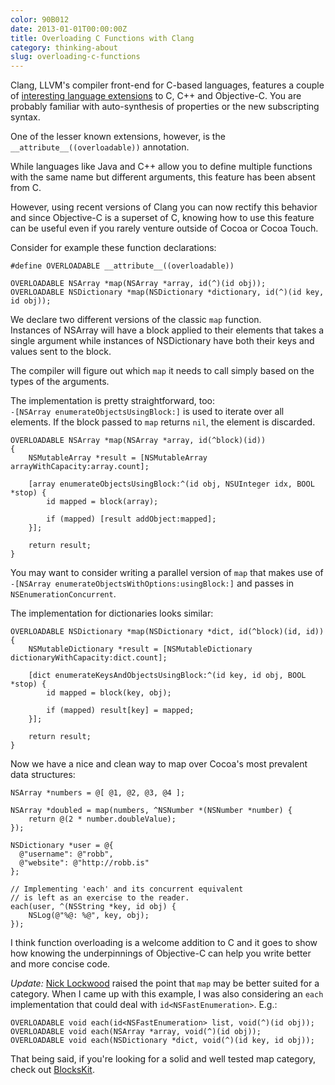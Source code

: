 ```yaml
---
color: 90B012
date: 2013-01-01T00:00:00Z
title: Overloading C Functions with Clang
category: thinking-about
slug: overloading-c-functions
---
```


Clang, LLVM's compiler front-end for C-based languages, features a couple of
[interesting language extensions][extensions] to C, C++ and Objective-C. You are
probably familiar with auto-synthesis of properties or the new subscripting
syntax.

One of the lesser known extensions, however, is the `__attribute__((overloadable))` annotation.

While languages like Java and C++ allow you to define multiple functions with
the same name but different arguments, this feature has been absent from C.

However, using recent versions of Clang you can now rectify this behavior and
since Objective-C is a superset of C, knowing how to use this feature can be
useful even if you rarely venture outside of Cocoa or Cocoa Touch.

Consider for example these function declarations:

```objc
#define OVERLOADABLE __attribute__((overloadable))

OVERLOADABLE NSArray *map(NSArray *array, id(^)(id obj));
OVERLOADABLE NSDictionary *map(NSDictionary *dictionary, id(^)(id key, id obj));
```

We declare two different versions of the classic `map` function.  
Instances of NSArray will have a block applied to their elements that takes a
single argument while instances of NSDictionary have both their keys and values
sent to the block.

The compiler will figure out which `map` it needs to call simply based on the
types of the arguments.

The implementation is pretty straightforward, too:  
`-[NSArray enumerateObjectsUsingBlock:]` is used to iterate over all elements.
If the block passed to `map` returns `nil`, the element is discarded. 

```objc
OVERLOADABLE NSArray *map(NSArray *array, id(^block)(id))
{
    NSMutableArray *result = [NSMutableArray arrayWithCapacity:array.count];

    [array enumerateObjectsUsingBlock:^(id obj, NSUInteger idx, BOOL *stop) {
        id mapped = block(array);

        if (mapped) [result addObject:mapped];
    }];

    return result;
}
```

You may want to consider writing a parallel version of `map` that makes use of 
`-[NSArray enumerateObjectsWithOptions:usingBlock:]` and passes in
`NSEnumerationConcurrent`.

The implementation for dictionaries looks similar:

```objc
OVERLOADABLE NSDictionary *map(NSDictionary *dict, id(^block)(id, id))
{
    NSMutableDictionary *result = [NSMutableDictionary dictionaryWithCapacity:dict.count];

    [dict enumerateKeysAndObjectsUsingBlock:^(id key, id obj, BOOL *stop) {
        id mapped = block(key, obj);

        if (mapped) result[key] = mapped;
    }];

    return result;
}
```

Now we have a nice and clean way to map over Cocoa's most prevalent data
structures:

```objc
NSArray *numbers = @[ @1, @2, @3, @4 ];

NSArray *doubled = map(numbers, ^NSNumber *(NSNumber *number) {
    return @(2 * number.doubleValue);
});

NSDictionary *user = @{
  @"username": @"robb",
  @"website": @"http://robb.is"
};

// Implementing 'each' and its concurrent equivalent
// is left as an exercise to the reader.
each(user, ^(NSString *key, id obj) {
    NSLog(@"%@: %@", key, obj);
});
```

I think function overloading is a welcome addition to C and it goes to show how
knowing the underpinnings of Objective-C can help you write better and more
concise code.

_Update:_ [Nick Lockwood][nicklockwood] raised the point that `map` may be
better suited for a category. When I came up with this example, I was also
considering an `each` implementation that could deal with
`id<NSFastEnumeration>`. E.g.:

```objc
OVERLOADABLE void each(id<NSFastEnumeration> list, void(^)(id obj));
OVERLOADABLE void each(NSArray *array, void(^)(id obj));
OVERLOADABLE void each(NSDictionary *dict, void(^)(id key, id obj));
```

That being said, if you're looking for a solid and well tested map category,
check out [BlocksKit].

[extensions]:   http://clang.llvm.org/docs/LanguageExtensions.html
[nicklockwood]: https://twitter.com/nicklockwood
[blockskit]:    https://github.com/pandamonia/BlocksKit
